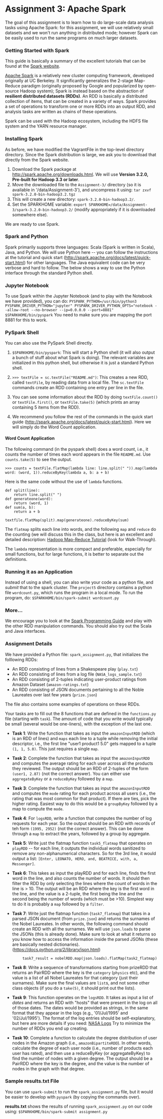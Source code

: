 # Assignment 3: Apache Spark

The goal of this assignment is to learn how to do large-scale data analysis tasks using Apache Spark: for this assignment, we will use relatively small datasets and  we won't run anything in distributed mode; however Spark can be easily used to run the same programs on much larger datasets.

### Getting Started with Spark

This guide is basically a summary of the excellent tutorials that can be found at the [Spark website](http://spark.apache.org).

[Apache Spark](https://spark.apache.org) is a relatively new cluster computing framework, developed originally at UC Berkeley. It significantly generalizes the 2-stage Map-Reduce paradigm (originally proposed by Google and popularized by open-source Hadoop system); Spark is instead based on the abstraction of **resilient distributed datasets (RDDs)**. An RDD is basically a distributed collection of items, that can be created in a variety of ways. Spark provides a set of operations to transform one or more RDDs into an output RDD, and analysis tasks are written as chains of these operations.

Spark can be used with the Hadoop ecosystem, including the HDFS file system and the YARN resource manager. 

### Installing Spark

As before, we have modified the VagrantFile in the top-level directory directory. Since the Spark distribution is large, we ask you to download that directly from the Spark website.

1. Download the Spark package at http://spark.apache.org/downloads.html. We will use **Version 3.2.0, Pre-built for Hadoop 3.3 or later**.
2. Move the downloaded file to the `Assignment-3/` directory (so it is available in '/data/Assignment-3'), and uncompress it using: 
`tar zxvf spark-3.2.0-bin-hadoop3.2.tgz`
3. This will create a new directory: `spark-3.2.0-bin-hadoop3.2/`. 
4. Set the SPARKHOME variable: `export SPARKHOME=/data/Assignment-3/spark-3.2.0-bin-hadoop3.2/` (modify appropriately if it is downloaded somewhere else).

We are ready to use Spark. 

### Spark and Python

Spark primarily supports three languages: Scala (Spark is written in Scala), Java, and Python. We will use Python here -- you can follow the instructions at the tutorial
and quick start (http://spark.apache.org/docs/latest/quick-start.html) for other languages. The Java equivalent code can be very verbose and hard to follow. The below
shows a way to use the Python interface through the standard Python shell.

### Jupyter Notebook

To use Spark within the Jupyter Notebook (and to play with the Notebook we have provided), you can do:
	```
	PYSPARK_PYTHON=/usr/bin/python3 PYSPARK_DRIVER_PYTHON="jupyter" PYSPARK_DRIVER_PYTHON_OPTS="notebook --allow-root --no-browser --ip=0.0.0.0 --port=8881" $SPARKHOME/bin/pyspark
	```
You need to make sure you are mapping the port 8881 for this to work.

### PySpark Shell

You can also use the PySpark Shell directly.

1. `$SPARKHOME/bin/pyspark`: This will start a Python shell (it will also output a bunch of stuff about what Spark is doing). The relevant variables are initialized in this python
shell, but otherwise it is just a standard Python shell.

2. `>>> textFile = sc.textFile("README.md")`: This creates a new RDD, called `textFile`, by reading data from a local file. The `sc.textFile` commands create an RDD
containing one entry per line in the file.

3. You can see some information about the RDD by doing `textFile.count()` or `textFile.first()`, or `textFile.take(5)` (which prints an array containing 5 items from the RDD).

4. We recommend you follow the rest of the commands in the quick start guide (http://spark.apache.org/docs/latest/quick-start.html). Here we will simply do the Word Count
application.

#### Word Count Application

The following command (in the pyspark shell) does a word count, i.e., it counts the number of times each word appears in the file `README.md`. Use `counts.take(5)` to see the output.

`>>> counts = textFile.flatMap(lambda line: line.split(" ")).map(lambda word: (word, 1)).reduceByKey(lambda a, b: a + b)`

Here is the same code without the use of `lambda` functions.

```
def split(line): 
    return line.split(" ")
def generateone(word): 
    return (word, 1)
def sum(a, b):
    return a + b

textfile.flatMap(split).map(generateone).reduceByKey(sum)
```

The `flatmap` splits each line into words, and the following `map` and `reduce` do the counting (we will discuss this in the class, but here is an excellent and detailed
description: [Hadoop Map-Reduce Tutorial](http://hadoop.apache.org/docs/r1.2.1/mapred_tutorial.html#Source+Code) (look for Walk-Through).

The `lambda` representation is more compact and preferable, especially for small functions, but for large functions, it is better to separate out the definitions.

### Running it as an Application

Instead of using a shell, you can also write your code as a python file, and *submit* that to the spark cluster. The `project5` directory contains a python file `wordcount.py`,
which runs the program in a local mode. To run the program, do:
`$SPARKHOME/bin/spark-submit wordcount.py`

### More...

We encourage you to look at the [Spark Programming Guide](https://spark.apache.org/docs/latest/programming-guide.html) and play with the other RDD manipulation commands. 
You should also try out the Scala and Java interfaces.

### Assignment Details

We have provided a Python file: `spark_assignment.py`, that initializes the folllowing RDDs:
* An RDD consisting of lines from a Shakespeare play (`play.txt`)
* An RDD consisting of lines from a log file (`NASA_logs_sample.txt`)
* An RDD consisting of 2-tuples indicating user-product ratings from Amazon Dataset (`amazon-ratings.txt`)
* An RDD consisting of JSON documents pertaining to all the Noble Laureates over last few years (`prize.json`)

The file also contains some examples of operations on these RDDs. 

Your tasks are to fill out the 8 functions that are defined in the `functions.py` file (starting with `task`). The amount of code that you 
write would typically be small (several would be one-liners), with the exception of the last one. 

- **Task 1**: Write the function that takes as input the `amazonInputRDD` (which is an RDD of lines) and
`maps` each line to a tuple while removing the initial descriptor, i.e., the first line "user1 product1 5.0" gets mapped to a tuple `(1, 1, 5.0)`. This just requires a single `map`.

- **Task 2**: Complete the function that takes as input the `amazonInputRDD` and computes the
average rating for each user across all the products they reviewed. 
The output should be an RDD of 2-tuples of the form `(user1, 2.87)` (not the correct answer).
You can either use `aggregateByKey` or a `reduceByKey` followed by a `map`.

- **Task 3**: Complete the function that takes as input the `amazonInputRDD` and computes the
`mode` rating for each product across all users (i.e., the rating that was most common for that
product). If there are ties, pick the higher rating. Easiest way to do this would be a
`groupByKey` followed by a map to compute the `mode`.

- **Task 4**: For `logsRDD`, write a function that computes the number of log requests for each year. So the output should be an RDD with records of
teh form `(1995, 2952)` (not the correct answer). This can be done through a `map` to extract the years, followed by a group by aggregate.

- **Task 5**: Write just the flatmap function `task5_flatmap` that operates on `playRDD` -- for each line, it outputs the individual words sanitized
to remove any non-alphanumerical characters. So for the 3rd line, it would output a list: `[Enter, LEONATO, HERO, and, BEATRICE, with, a, Messenger]`.

- **Task 6**: This takes as input the playRDD and for each line, finds the first word in the line, and also counts the number of words. It should then filter the RDD by only selecting the lines where the count of words in the line is > 10. The output will be an RDD where the key is the first word in the line, and the value is a 2-tuple, the first being the line and the second being the number of words (which must be >10). Simplest way to do it is probably a `map` followed by a `filter`.

- **Task 7**: Write just the flatmap function (`task7_flatmap`) that takes in a parsed JSON document (from `prize.json`) and returns the surnames of the Nobel Laureates. In other words, the following command should create an RDD with all the surnames. We will use `json.loads` to parse the JSONs (this is already done). Make sure to look at what it returns so you know how to access the information inside the parsed JSONs (these are basically nested dictionaries). (https://docs.python.org/2/library/json.html)
```
     	task7_result = nobelRDD.map(json.loads).flatMap(task2_flatmap)
```

- **Task 8**: Write a sequence of transformations starting from prizeRDD that returns an PairRDD where the key is the `category` (`physics` etc), and the value is a list of all Nobel Laureates for that category (just their surnames). Make sure the final values are `list`s, and not some other class objects (if you do a `take(5)`, it should print out the lists).

- **Task 9**: This function operates on the `logsRDD`. It takes as input a list of *dates* and returns an RDD with "hosts" that were present in the log on all of 
those dates. The dates would be provided as strings, in the same format that they appear in the logs (e.g., '01/Jul/1995' and '02/Jul/1995').
The format of the log entries should be self-explanatory, but here are more details if you need: [NASA Logs](http://ita.ee.lbl.gov/html/contrib/NASA-HTTP.html)
Try to minimize the number of RDDs you end up creating.

- **Task 10**: Complete a function to calculate the degree distribution of user nodes in the Amazon graph (i.e., `amazonBipartiteRDD`). In other words, calculate the degree of each user node (i.e., number of products each user has rated), and then use a reduceByKey (or aggregateByKey) to find the number of nodes with a given degree. The output should be a PairRDD where the key is the degree, and the value is the number of nodes in the graph with that degree.

### Sample results.txt File
You can use `spark-submit` to run the `spark_assignment.py` file, but it would be easier to develop with `pyspark` (by copying the commands over). 

**results.txt** shows the results of running `spark_assignment.py` on our code using: `$SPARKHOME/bin/spark-submit assignment.py`
